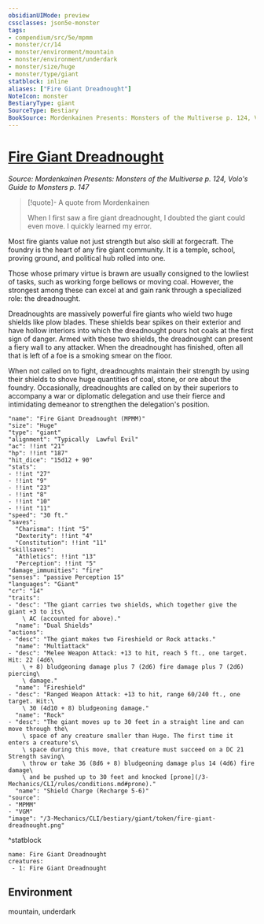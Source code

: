 ```yaml
---
obsidianUIMode: preview
cssclasses: json5e-monster
tags:
- compendium/src/5e/mpmm
- monster/cr/14
- monster/environment/mountain
- monster/environment/underdark
- monster/size/huge
- monster/type/giant
statblock: inline
aliases: ["Fire Giant Dreadnought"]
NoteIcon: monster
BestiaryType: giant
SourceType: Bestiary
BookSource: Mordenkainen Presents: Monsters of the Multiverse p. 124, Volo's Guide to Monsters p. 147
---
```

# [Fire Giant Dreadnought](3-Mechanics\CLI\bestiary\giant/fire-giant-dreadnought-mpmm.md)
*Source: Mordenkainen Presents: Monsters of the Multiverse p. 124, Volo's Guide to Monsters p. 147*  

> [!quote]- A quote from Mordenkainen  
> 
> When I first saw a fire giant dreadnought, I doubted the giant could even move. I quickly learned my error.

Most fire giants value not just strength but also skill at forgecraft. The foundry is the heart of any fire giant community. It is a temple, school, proving ground, and political hub rolled into one.

Those whose primary virtue is brawn are usually consigned to the lowliest of tasks, such as working forge bellows or moving coal. However, the strongest among these can excel at and gain rank through a specialized role: the dreadnought.

Dreadnoughts are massively powerful fire giants who wield two huge shields like plow blades. These shields bear spikes on their exterior and have hollow interiors into which the dreadnought pours hot coals at the first sign of danger. Armed with these two shields, the dreadnought can present a fiery wall to any attacker. When the dreadnought has finished, often all that is left of a foe is a smoking smear on the floor.

When not called on to fight, dreadnoughts maintain their strength by using their shields to shove huge quantities of coal, stone, or ore about the foundry. Occasionally, dreadnoughts are called on by their superiors to accompany a war or diplomatic delegation and use their fierce and intimidating demeanor to strengthen the delegation's position.

```statblock
"name": "Fire Giant Dreadnought (MPMM)"
"size": "Huge"
"type": "giant"
"alignment": "Typically  Lawful Evil"
"ac": !!int "21"
"hp": !!int "187"
"hit_dice": "15d12 + 90"
"stats":
- !!int "27"
- !!int "9"
- !!int "23"
- !!int "8"
- !!int "10"
- !!int "11"
"speed": "30 ft."
"saves":
  "Charisma": !!int "5"
  "Dexterity": !!int "4"
  "Constitution": !!int "11"
"skillsaves":
  "Athletics": !!int "13"
  "Perception": !!int "5"
"damage_immunities": "fire"
"senses": "passive Perception 15"
"languages": "Giant"
"cr": "14"
"traits":
- "desc": "The giant carries two shields, which together give the giant +3 to its\
    \ AC (accounted for above)."
  "name": "Dual Shields"
"actions":
- "desc": "The giant makes two Fireshield or Rock attacks."
  "name": "Multiattack"
- "desc": "Melee Weapon Attack: +13 to hit, reach 5 ft., one target. Hit: 22 (4d6\
    \ + 8) bludgeoning damage plus 7 (2d6) fire damage plus 7 (2d6) piercing\
    \ damage."
  "name": "Fireshield"
- "desc": "Ranged Weapon Attack: +13 to hit, range 60/240 ft., one target. Hit:\
    \ 30 (4d10 + 8) bludgeoning damage."
  "name": "Rock"
- "desc": "The giant moves up to 30 feet in a straight line and can move through the\
    \ space of any creature smaller than Huge. The first time it enters a creature's\
    \ space during this move, that creature must succeed on a DC 21 Strength saving\
    \ throw or take 36 (8d6 + 8) bludgeoning damage plus 14 (4d6) fire damage\
    \ and be pushed up to 30 feet and knocked [prone](/3-Mechanics/CLI/rules/conditions.md#prone)."
  "name": "Shield Charge (Recharge 5-6)"
"source":
- "MPMM"
- "VGM"
"image": "/3-Mechanics/CLI/bestiary/giant/token/fire-giant-dreadnought.png"
```
^statblock

```encounter-table
name: Fire Giant Dreadnought
creatures:
 - 1: Fire Giant Dreadnought
```

## Environment

mountain, underdark